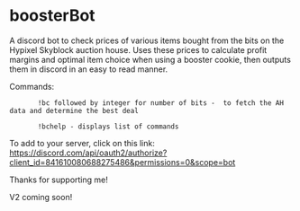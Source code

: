 # boosterBot
A discord bot to check prices of various items bought from the bits on the Hypixel Skyblock auction house.
Uses these prices to calculate profit margins and optimal item choice when using a booster cookie, then outputs them in discord in an easy to read manner.

Commands: 
           
           !bc followed by integer for number of bits -  to fetch the AH data and determine the best deal

           !bchelp - displays list of commands
 
To add to your server, click on this link: https://discord.com/api/oauth2/authorize?client_id=841610080688275486&permissions=0&scope=bot

Thanks for supporting me!

V2 coming soon!

